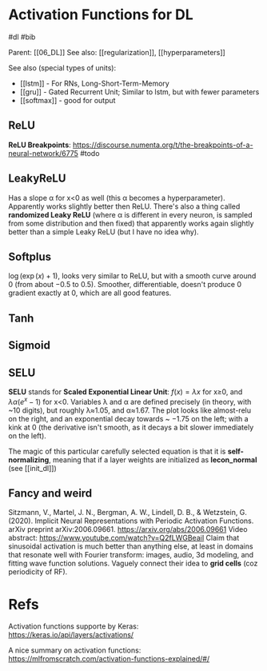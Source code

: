 # Activation Functions for DL

#dl #bib

Parent: [[06_DL]]
See also: [[regularization]], [[hyperparameters]]

See also (special types of units):
* [[lstm]] - For RNs, Long-Short-Term-Memory
* [[gru]] - Gated Recurrent Unit; Similar to lstm, but with fewer parameters
* [[softmax]] - good for output

## ReLU

**ReLU Breakpoints**: https://discourse.numenta.org/t/the-breakpoints-of-a-neural-network/6775
#todo

## LeakyReLU

Has a slope α for x<0 as well (this α becomes a hyperparameter). Apparently works slightly better then ReLU. There's also a thing called **randomized Leaky ReLU** (where α is different in every neuron, is sampled from some distribution and then fixed) that apparently works again slightly better than a simple Leaky ReLU (but I have no idea why).

## Softplus

$\log(\exp(x)+1)$, looks very similar to ReLU, but with a smooth curve around 0 (from about −0.5 to 0.5). Smoother, differentiable, doesn't produce 0 gradient exactly at 0, which are all good features.

## Tanh

## Sigmoid

## SELU

**SELU** stands for **Scaled Exponential Linear Unit**: $f(x) = λx$ for x≥0, and $λα(e^x - 1)$ for x<0. Variables λ and α are defined precisely (in theory, with ~10 digits), but roughly λ≈1.05, and α≈1.67. The plot looks like almost-relu on the right, and an exponential decay towards ~ −1.75 on the left; with a kink at 0 (the derivative isn't smooth, as it decays a bit slower immediately on the left).

The magic of this particular carefully selected equation is that it is **self-normalizing**, meaning that if a layer weights are initialized as **lecon_normal** (see [[init_dl]])

## Fancy and weird

Sitzmann, V., Martel, J. N., Bergman, A. W., Lindell, D. B., & Wetzstein, G. (2020). Implicit Neural Representations with Periodic Activation Functions. arXiv preprint arXiv:2006.09661.
https://arxiv.org/abs/2006.09661
Video abstract:
https://www.youtube.com/watch?v=Q2fLWGBeaiI
Claim that sinusoidal activation is much better than anything else, at least in domains that resonate well with Fourier transform: images, audio, 3d modeling, and fitting wave function solutions. Vaguely connect their idea to **grid cells** (coz periodicity of RF).

# Refs

Activation functions supporte by Keras: https://keras.io/api/layers/activations/

A nice summary on activation functions: https://mlfromscratch.com/activation-functions-explained/#/